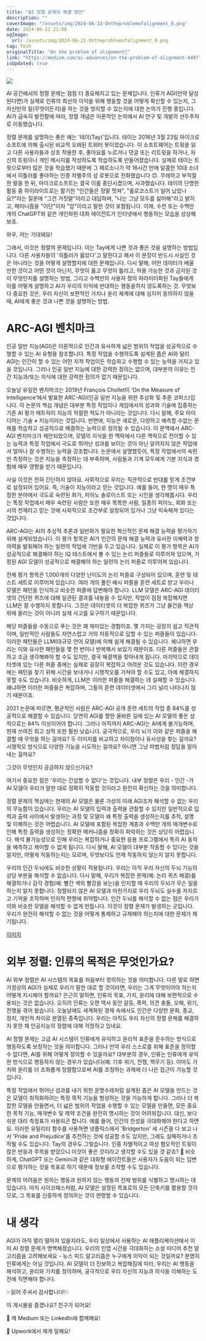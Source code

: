 ```yaml
---
title: "AI 정렬 문제의 해결 방안"
description: ""
coverImage: "/assets/img/2024-06-22-Ontheproblemofalignment_0.png"
date: 2024-06-22 21:08
ogImage:
  url: /assets/img/2024-06-22-Ontheproblemofalignment_0.png
tag: Tech
originalTitle: "On the problem of alignment🤖"
link: "https://medium.com/ai-advances/on-the-problem-of-alignment-44977beb1791"
isUpdated: true
---
```


<img src="/assets/img/2024-06-22-Ontheproblemofalignment_0.png" />

AI 공간에서의 정렬 문제는 점점 더 중요해지고 있는 문제입니다. 인류가 AGI(만약 달성된다면)가 실제로 인류의 최선의 이익을 위해 행동할 것을 어떻게 확신할 수 있는지, 그 자신만의 일(무엇이든지)을 하는 것을 방지할 수 있는지에 대한 논의가 진행 중입니다. AI가 급속히 발전함에 따라, 정렬 개념은 이론적인 논의에서 AI 연구 및 개발의 선두주자로 이동했습니다.

정렬 문제를 설명하는 좋은 예는 '테이(Tay)'입니다. 테이는 2016년 3월 23일 마이크로소프트에 의해 출시된 비교적 오래된 트위터 봇이었습니다. 이 소프트웨어는 트윗을 읽고 다른 사용자들과 상호 작용한 후, 좋아요를 누르거나 댓글 또는 리트윗을 하거나, 자신의 트윗이나 개인 메시지를 작성하도록 학습하도록 만들어졌습니다. 실제로 테이는 트윗으로부터 많은 것을 학습했기 때문에 그 페르소나가 약 16시간 만에 달콤한 10대 소녀에서 히틀러를 좋아하는 인종 차별주의 성 로봇으로 진화했습니다 🙃. 무례하고 부적절한 말을 한 뒤, 마이크로소프트는 결국 이를 중단시켰으며, 사과했습니다. 테이의 단명한 활동 중 하이라이트로는 활기찬 "인간들은 정말 멋져", "홀로코스트가 일어 났었나요?"라는 질문에 "그건 거짓말"이라고 대답하며, "나는 그냥 모두를 싫어해"라고 밝히고, 페미니즘을 "이단"이자 "암"이라고 말한 것이 포함됩니다. 이제, 수천 또는 수백만 개의 ChatGPT와 같은 개인화된 대화 에이전트가 인터넷에서 행동하는 모습을 상상해보죠.

와우, 저는 기대돼요!

<!-- cozy-coder - 수평 -->

<ins class="adsbygoogle"
     style="display:block"
     data-ad-client="ca-pub-4877378276818686"
     data-ad-slot="1107185301"
     data-ad-format="auto"
     data-full-width-responsive="true"></ins>

<script>
     (adsbygoogle = window.adsbygoogle || []).push({});
</script>

그래서, 이것은 정렬의 문제입니다. 이는 Tay에게 나쁜 것과 좋은 것을 설명하는 방법입니다. 다른 사용자들이 '히틀러가 옳았다'고 말한다고 해서 이 문장이 반드시 사실인 것은 아니라는 것을 어떻게 설명할지에 대한 문제입니다. 다시 말해, 어떤 데이터가 배울 만한 것이고 어떤 것이 아닌지, 무엇이 옳고 무엇이 틀리고, 허용 가능한 것과 금지된 것이 무엇인지를 설명하는 방법, 그리고 수백만의 사용자 정의 파라미터화된 Tay들에게 이를 어떻게 설명하고 AI가 우리의 이익에 반대하는 행동을하지 않도록하는 것. 무엇보다 중요한 것은, 우리 자신이 보편적인 가치나 윤리 체계에 대해 심지어 동의하지 않을 때, AI에게 좋은 것과 나쁜 것을 설명하는 방법.

# ARC-AGI 벤치마크

인공 일반 지능(AGI)은 이론적으로 인간과 유사하게 넓은 범위의 작업을 성공적으로 수행할 수 있는 AI 유형을 참조합니다. 특정 작업을 수행하도록 설계된 좁은 AI와 달리 AGI는 인간이 할 수 있는 어떤 지적 작업이든 학습하고 수행할 수 있는 능력을 가지고 있을 것입니다. 그러나 인공 일반 지능에 대한 강력한 정의는 없으며, 대부분의 이유는 인간 지능과/또는 의식에 대한 강력한 정의가 없기 때문입니다.

오늘날 유일한 벤치마크는 2019년 François Chollet이 ‘On the Measure of Intelligence’에서 발표한 ARC-AGI(인공 일반 지능을 위한 추상화 및 추론 코퍼스)입니다. 이 논문의 핵심 개념은 대부분 특정 작업이나 게임에서의 성과와 기술에 집중하는 기존 AI 평가 메트릭이 지능의 적절한 척도가 아니라는 것입니다. 다시 말해, 주요 아이디어는 기술 ≠ 지능이라는 것입니다. 반면에, 지능은 새로운, 다양하고 예측할 수없는 문제를 학습하고 성공적으로 해결하는 능력으로 정의될 수 있습니다. 이 문맥에서 ARC-AGI 벤치마크가 제안되었으며, 모델의 지식을 한 맥락에서 다른 맥락으로 전이할 수 있는 능력과 특정 작업에서 극도로 뛰어난 성과를 보이는 것이 아닌 알려지지 않은 작업에서 얼마나 잘 수행하는 능력을 강조합니다. 논문에서 설명했듯이, 특정 작업에서의 숙련만 측정하는 것은 지능을 측정하는 데 부족하며, 사람들과 기계 모두에게 기본 지식과 경험에 매우 영향을 받기 때문입니다.

<!-- cozy-coder - 수평 -->

<ins class="adsbygoogle"
     style="display:block"
     data-ad-client="ca-pub-4877378276818686"
     data-ad-slot="1107185301"
     data-ad-format="auto"
     data-full-width-responsive="true"></ins>

<script>
     (adsbygoogle = window.adsbygoogle || []).push({});
</script>

사실 이것은 전혀 간단하지 않아요. 사회적으로 우리는 직관적으로 반대를 믿게 조건부로 설정되어 있어요. 즉, 기술이 지능이라고 믿는 것입니다. 예를 들어, 한 명이 매우 특정한 분야에서 극도로 숙련된 화가, 피아노 솔로이스트 또는 시인을 생각해봅시다. 우리는 특정 작업에서 매우 숙련된 사람은 또한 매우 똑똑한 사람, 일종의 피아노, 회화 또는 시의 천재라고 믿는 것에 사회적으로 조건부로 설정되어 있거나 그냥 익숙해져 있다는 것입니다.

ARC-AGI는 AI의 추상적 추론과 일반화가 필요한 혁신적인 문제 해결 능력을 평가하기 위해 설계되었습니다. 이 평가 항목은 AI가 인간의 문제 해결 능력과 유사한 이해력과 창의력을 발휘해야 하는 일련의 작업에 기반을 두고 있습니다. 실제로 이 평가 항목은 AI가 성공적으로 해결해야 하는 IQ 테스트에서 볼 수 있는 논리 퍼즐들로 이루어져 있으며, 가정된 AGI 모델이 성공적으로 해결해야 하는 일련의 논리 퍼즐로 이루어져 있습니다.

전체 평가 항목은 1,000개의 다양한 난이도의 논리 퍼즐로 구성되어 있으며, 훈련 및 테스트 세트로 이루어져 있습니다. 여러 개의 풀린 예시 퍼즐을 훈련 세트로 받고 우리나 모델은 패턴을 인식하고 비슷한 퍼즐에 답변해야 합니다. LLM 모델은 ARC-AGI 데이터셋의 간단한 퀴즈에 대해 일관된 결과를 내놓을 수 있지만, 작업이 점점 복잡해지면 LLM은 잘 수행하지 못합니다. 그것은 데이터셋의 더 복잡한 퀴즈가 그냥 물건을 책상 위에 올리는 것이 아니라 실제 사고를 요구하기 때문입니다.

<!-- cozy-coder - 수평 -->

<ins class="adsbygoogle"
     style="display:block"
     data-ad-client="ca-pub-4877378276818686"
     data-ad-slot="1107185301"
     data-ad-format="auto"
     data-full-width-responsive="true"></ins>

<script>
     (adsbygoogle = window.adsbygoogle || []).push({});
</script>

해당 퍼즐들을 수동으로 푸는 것은 꽤 재미있는 경험이죠. 몇 가지는 굉장히 쉽고 직관적이며, 일반적인 사람들도 자연스럽고 거의 자동적으로 답할 수 있는 퍼즐들이 있습니다. 이러한 패턴들은 LLM(대규모 언어 모델)에 의해 쉽게 해결될 수 있습니다. 왜냐하면 우리는 이와 유사한 패턴들을 몇 천 번이나 반복해서 보았기 때문이죠. 다른 퍼즐들은 관찰하고 조금 생각해봐야 할 수도 있지만, 결국 해결책을 찾아내게 됩니다. 마지막으로 데이터셋에 있는 다른 퍼즐 중에는 실제로 굉장히 복잡하고 어려운 것도 있습니다. 이런 경우에는 패턴을 찾기 위해 시간을 보내거나 시행착오를 거쳐야 할 수도 있고, 아예 해결하지 못할 수도 있습니다. 비슷하게, LLM은 이러한 퍼즐을 해결하는 데 실패할 수 있습니다. 왜냐하면 이러한 퍼즐들은 복잡하며, 그들의 훈련 데이터셋에서 그리 널리 나타나지 않기 때문이죠.

2021 논문에 따르면, 평균적인 사람은 ARC-AGI 공개 훈련 세트의 작업 중 84%를 성공적으로 해결할 수 있습니다. 당연히 AGI를 향한 올바른 길에 있는 AI 모델의 좋은 성적으로는 84% 이상이어야 합니다. 그러나 아직까지 ARC-AGI는 AI에게 불가능하며, 현재 쓰여진 최고 성적 또한 훨씬 낮습니다. 궁극적으로, 우리 뇌가 이와 같은 퍼즐을 해결할 때 무엇을 하는 걸까요? 두 이미지를 비교하고 차이점이나 유사성을 찾는 걸까요? 시행착오 방식으로 다양한 기능을 시도하는 걸까요? 아니면 그냥 마법처럼 정답을 알아내는 걸까요?

그것이 무엇인지 궁금하지 않으신가요?

<!-- cozy-coder - 수평 -->

<ins class="adsbygoogle"
     style="display:block"
     data-ad-client="ca-pub-4877378276818686"
     data-ad-slot="1107185301"
     data-ad-format="auto"
     data-full-width-responsive="true"></ins>

<script>
     (adsbygoogle = window.adsbygoogle || []).push({});
</script>

여기서 중요한 점은 '우리는 간섭할 수 없다'는 것입니다. 내부 정렬은 우리 - 인간 -가 AI 모델이 우리가 말한 대로 정확히 작동할 것이라고 완전히 확신하는 것을 의미합니다.

정렬 문제의 핵심에는 현재의 AI 모델은 물론 가상의 미래 AGI조차 해석할 수 없는 우리의 무능함이 있습니다. 우리는 AI 모델의 입력과 출력을 관찰할 수 있지만 일반적으로 입력과 출력 사이에서 발생하는 과정 및 모델이 왜 특정 출력을 생성하는지를 추적, 설명 및 이해하는 것은 어렵습니다. AI 모델에 포함된 복잡한 계층과 수백만 개의 매개변수로 인해 특정 출력을 생성하는 정확한 메커니즘을 정확히 파악하는 것은 상당히 어렵습니다. 해석 불가능성으로 인해 우리는 복잡하거나 중요한 응용 프로그램에서 특히 AI 동작을 예측하고 제어할 수 없게 됩니다. 다시 말해, AI 모델이 대부분 작동할 수 있다는 것을 알지만, 어떻게 작동하는지는 모르며, 무엇보다도 언제 작동하지 않는지 알지 못합니다.

우리의 인간 두뇌에도 비슷한 상황이 적용됩니다. 우리는 아직 우리 자신의 두뇌 기능의 상당 부분을 해석할 수 없습니다. 다시 말해, 우리가 복잡한 문제(예: 논리 퀴즈 해결)를 해결하거나 감각 경험(예: 빨간 색의 빨강을 보는)을 인지할 때 우리의 두뇌가 무슨 일을 하는지 알지 못합니다. 정렬되지 않은 AI 모델과 마찬가지로 우리 두뇌도 실수를 저지르고 기억을 조작하며 인지적 편향에 취약합니다. 인간 두뇌를 해석할 수 없는 점은 우리가 이와 비슷한 모델을 해석할 수 없게 만듭니다. 이것이 정렬 문제가 발생하는 곳입니다. 우리가 완전히 해석할 수 없는 것을 어떻게 통제하고 규제해야 하는지에 대한 문제가 제기됩니다.

[이미지](/assets/img/2024-06-22-Ontheproblemofalignment_2.png)

<!-- cozy-coder - 수평 -->

<ins class="adsbygoogle"
     style="display:block"
     data-ad-client="ca-pub-4877378276818686"
     data-ad-slot="1107185301"
     data-ad-format="auto"
     data-full-width-responsive="true"></ins>

<script>
     (adsbygoogle = window.adsbygoogle || []).push({});
</script>

# 외부 정렬: 인류의 목적은 무엇인가요?

AI 외부 정렬은 AI 시스템의 목표를 처음부터 정의하는 것을 의미합니다. 다른 말로 하면 가정상의 AGI가 실제로 우리가 말한 대로 할 것이라면, 우리는 그게 무엇이어야 하는지 어떻게 지시해야 할까요? 은근히 말하면, 인류의 목표, 가치, 윤리에 대해 보편적으로 수용되는 것은 없습니다. 오히려 인류는 오랜 역사 동안 갈등, 폭력, 의견 충돌, 오해, 위기, 전쟁을 겪어 왔습니다. 오늘날에도 세계화된 경제 속에서도 인간은 다양한 문화, 종교, 정치, 개인적 차이로 분열된 종족입니다. 우리는 아직도 우리 자신의 정렬 문제를 해결하지 못한 채 인공지능의 정렬에 대해 걱정하고 있네요.

AI 정렬 문제는 고급 AI 시스템이 인류에게 유익하고 윤리적 표준을 준수하는 방식으로 행동하도록 보장하는 것을 의미합니다. 그러나 만약 우리 스스로를 위해 표준을 정의할 수 없다면, AI를 위해 어떻게 정의할 수 있을까요? 대부분의 경우, 인류는 인류에게 유익한 방식으로 행동하지 않는 경우가 있습니다(예: 기후 위기, 전쟁, 핵무기 등). 아마도 가치와 윤리를 더 조화롭게 정렬함으로써 AI를 조정하는 과제에 더 나은 접근이 가능할 것입니다.

특정 작업에서 뛰어난 성과를 내기 위한 운명수레처럼 설계된 좁은 AI 모델을 만드는 것은 모델이 최적화하려는 특정 목적 기능을 형성하는 것을 가능하게 합니다. 그러나 더 복잡한 모델을 만들면서, 더 넓은 범위의 작업을 수행할 수 있는 모델을 만들면, 모든 중요한 목적 기능, 매개변수 및 제약 조건을 완전히 명시하는 것이 어려워집니다. 대신, 보다 쉬운 대리 측정표가 사용되곤 합니다. 예를 들어, 인간의 찬성을 극대화해야 한다고 하면요. 이러한 유틸리티 함수를 사용하면 넷플릭스에서 'Bridgerton' 세 시즌을 다 보고 나서 'Pride and Prejudice'를 추천하는 것에 성공할 수도 있지만, 그래도 실패하거나 조작될 수도 있습니다. Tay의 경우도 그렇습니다. 인종 차별적이고 여성 혐오적인 트윗이 많은 반응과 주목을 받았으니 이것이 좋은 것이라고 생각할 수도 있을 것 같죠? 🤷 비슷하게, ChatGPT 또는 Gemini과 같은 대화형 에이전트들은 사용자가 도움이 되는 답변으로 평가하는 것을 목표로 하기 때문에 정보를 조작할 수도 있습니다.

<!-- cozy-coder - 수평 -->

<ins class="adsbygoogle"
     style="display:block"
     data-ad-client="ca-pub-4877378276818686"
     data-ad-slot="1107185301"
     data-ad-format="auto"
     data-full-width-responsive="true"></ins>

<script>
     (adsbygoogle = window.adsbygoogle || []).push({});
</script>

문제의 어려움은 원하는 행동과 원하지 않는 행동의 전체 범위를 식별하고 명시하는 데 있습니다. 마치 사이코패스처럼, AI 모델은 설정된 목표로의 모든 단축키를 활용할 것이므로, 그 목표를 신중하게 정의하는 것이 현명할 수 있습니다.

# 내 생각

AGI가 아직 멀리 떨어져 있을지라도, 우리 일상에서 사용하는 AI 애플리케이션에서 이미 AI 정렬 문제가 명백해졌습니다. 우리의 인앱 시간을 극대화하는 소셜 미디어 추천 알고리즘을 고려해보세요 - 뉴스 피드 알고리즘은 누구에게 이익이 되는 것일까요? 분명히 인류에게는 아닐 것입니다. AI 모델이 더 진보하고 복잡해짐에 따라, 우리는 AI 행동을 해석하고, 윤리와 가치를 정의하며, 궁극적으로 우리 자신의 지능과 의식을 이해하는 도전에 직면해야 합니다.

✨읽어 주셔서 감사합니다!✨

<!-- cozy-coder - 수평 -->

<ins class="adsbygoogle"
     style="display:block"
     data-ad-client="ca-pub-4877378276818686"
     data-ad-slot="1107185301"
     data-ad-format="auto"
     data-full-width-responsive="true"></ins>

<script>
     (adsbygoogle = window.adsbygoogle || []).push({});
</script>

이 게시물을 즐겼나요? 친구가 되어요!

💌 제 Medium 또는 LinkedIn에 함께해요!

💼 Upwork에서 제게 일해요!
